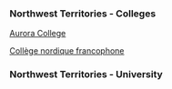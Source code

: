 ### Northwest Territories - Colleges

[Aurora College](https://www.gov.nt.ca/careers/en/search/job/department/aurora-college-57)

[Collège nordique francophone](https://college-nordique.com/contact/)

### Northwest Territories - University
